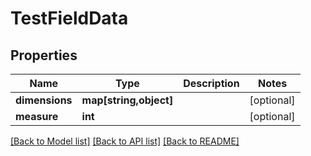 # TestFieldData

## Properties
Name | Type | Description | Notes
------------ | ------------- | ------------- | -------------
**dimensions** | **map[string,object]** |  | [optional] 
**measure** | **int** |  | [optional] 

[[Back to Model list]](../README.md#documentation-for-models) [[Back to API list]](../README.md#documentation-for-api-endpoints) [[Back to README]](../README.md)


